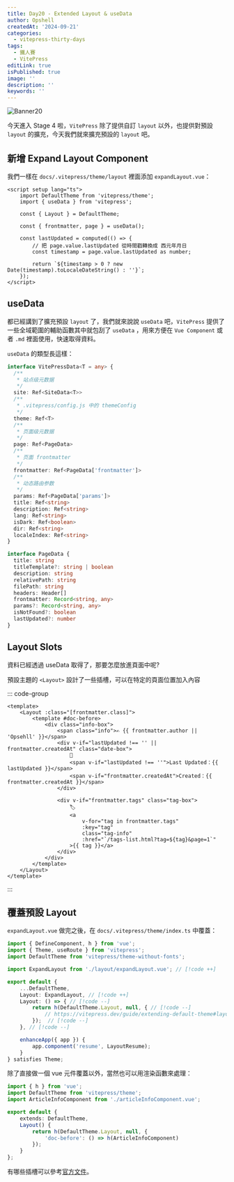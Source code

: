 ```yaml
---
title: Day20 - Extended Layout & useData
author: Opshell
createdAt: '2024-09-21'
categories:
  - vitepress-thirty-days
tags:
  - 鐵人賽
  - VitePress
editLink: true
isPublished: true
image: ''
description: ''
keywords: ''
---
```

![Banner20](https://ithelp.ithome.com.tw/upload/images/20240921/20109918dpj833lHOl.png)

今天進入 Stage 4 啦，`VitePress` 除了提供自訂 `layout` 以外，也提供對預設 `layout` 的擴充，今天我們就來擴充預設的 `layout` 吧。

## 新增 Expand Layout Component
我們一樣在 `docs/.vitepress/theme/layout` 裡面添加 `expandLayout.vue`：
```vue
<script setup lang="ts">
    import DefaultTheme from 'vitepress/theme';
    import { useData } from 'vitepress';

    const { Layout } = DefaultTheme;

    const { frontmatter, page } = useData();

    const lastUpdated = computed(() => {
        // 把 page.value.lastUpdated 從時間戳轉換成 西元年月日
        const timestamp = page.value.lastUpdated as number;

        return `${timestamp > 0 ? new Date(timestamp).toLocaleDateString() : ''}`;
    });
</script>
```

## useData
都已經講到了擴充預設 `layout` 了，我們就來說說 `useData` 吧，`VitePress` 提供了一些全域範圍的輔助函數其中就包刮了 `useData` ，用來方便在 `Vue Component` 或者 `.md` 裡面使用，快速取得資料。

`useData` 的類型長這樣：
```ts
interface VitePressData<T = any> {
  /**
   * 站点级元数据
   */
  site: Ref<SiteData<T>>
  /**
   * .vitepress/config.js 中的 themeConfig
   */
  theme: Ref<T>
  /**
   * 页面级元数据
   */
  page: Ref<PageData>
  /**
   * 页面 frontmatter
   */
  frontmatter: Ref<PageData['frontmatter']>
  /**
   * 动态路由参数
   */
  params: Ref<PageData['params']>
  title: Ref<string>
  description: Ref<string>
  lang: Ref<string>
  isDark: Ref<boolean>
  dir: Ref<string>
  localeIndex: Ref<string>
}

interface PageData {
  title: string
  titleTemplate?: string | boolean
  description: string
  relativePath: string
  filePath: string
  headers: Header[]
  frontmatter: Record<string, any>
  params?: Record<string, any>
  isNotFound?: boolean
  lastUpdated?: number
}
```

## Layout Slots
資料已經透過 useData 取得了，那要怎麼放進頁面中呢?

預設主題的 `<Layout>` 設計了一些插槽，可以在特定的頁面位置加入內容

::: code-group
```vue [expandLayout.vue]
<template>
    <Layout :class="[frontmatter.class]">
        <template #doc-before>
            <div class="info-box">
                <span class="info">✍️ {{ frontmatter.author || 'Opsehll' }}</span>
                <div v-if="lastUpdated !== '' || frontmatter.createdAt" class="date-box">
                    📆
                    <span v-if="lastUpdated !== ''">Last Updated：{{ lastUpdated }}</span>
                    <span v-if="frontmatter.createdAt">Created：{{ frontmatter.createdAt }}</span>
                </div>

                <div v-if="frontmatter.tags" class="tag-box">
                    🏷️
                    <a
                        v-for="tag in frontmatter.tags"
                        :key="tag"
                        class="tag-info"
                        :href="`/tags-list.html?tag=${tag}&page=1`"
                    >{{ tag }}</a>
                </div>
            </div>
        </template>
    </Layout>
</template>
```
:::

## 覆蓋預設 Layout
`expandLayout.vue` 做完之後，在 `docs/.vitepress/theme/index.ts` 中覆蓋：
```ts
import { DefineComponent, h } from 'vue';
import { Theme, useRoute } from 'vitepress';
import DefaultTheme from 'vitepress/theme-without-fonts';

import ExpandLayout from './layout/expandLayout.vue'; // [!code ++]

export default {
    ...DefaultTheme,
    Layout: ExpandLayout, // [!code ++]
    Layout: () => { // [!code --]
        return h(DefaultTheme.Layout, null, { // [!code --]
            // https://vitepress.dev/guide/extending-default-theme#layout-slots // [!code --]
        });  // [!code --]
    }, // [!code --]

    enhanceApp({ app }) {
        app.component('resume', LayoutResume);
    }
} satisfies Theme;

```

除了直接做一個 vue 元件覆蓋以外，當然也可以用渲染函數來處理：
```ts
import { h } from 'vue';
import DefaultTheme from 'vitepress/theme';
import ArticleInfoComponent from './articleInfoComponent.vue';

export default {
    extends: DefaultTheme,
    Layout() {
        return h(DefaultTheme.Layout, null, {
            'doc-before': () => h(ArticleInfoComponent)
        });
    }
};
```

有哪些插槽可以參考[官方文件](https://vitepress.dev/zh/guide/extending-default-theme#layout-slots)。
